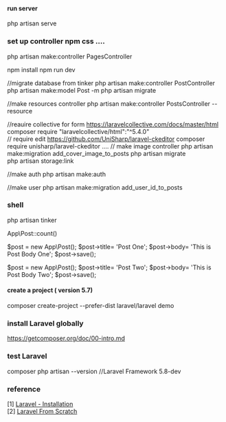 #### run server
php artisan serve

### set up controller npm css  .... 
php artisan make:controller PagesController
   
npm install
npm run dev  

//migrate database from tinker
php artisan make:controller PostController
php artisan make:model Post -m
php artisan migrate  

//make resources controller
php artisan make:controller PostsController --resource

//reauire collective for form 
https://laravelcollective.com/docs/master/html
composer require "laravelcollective/html":"^5.4.0"   
// require edit
https://github.com/UniSharp/laravel-ckeditor
composer require unisharp/laravel-ckeditor
....
// make image controller
php artisan make:migration add_cover_image_to_posts
php artisan migrate  
php artisan storage:link

//make auth
php artisan make:auth

//make user
php artisan make:migration add_user_id_to_posts

### shell
php artisan tinker

App\Post::count()

$post = new App\Post();
$post->title= 'Post One';
$post->body= 'This is Post Body One';
$post->save();

$post = new App\Post();
$post->title= 'Post Two';
$post->body= 'This is Post Body Two';
$post->save();




#### create a project ( version 5.7)
composer create-project --prefer-dist laravel/laravel demo

### install Laravel globally
https://getcomposer.org/doc/00-intro.md

### test Laravel
composer
php artisan --version
//Laravel Framework 5.8-dev
### reference
[1] [Laravel - Installation](https://www.tutorialspoint.com/laravel/laravel_installation.htm)         
[2] [Laravel From Scratch](https://www.youtube.com/watch?v=EU7PRmCpx-0&list=PLillGF-RfqbYhQsN5WMXy6VsDMKGadrJ-)
